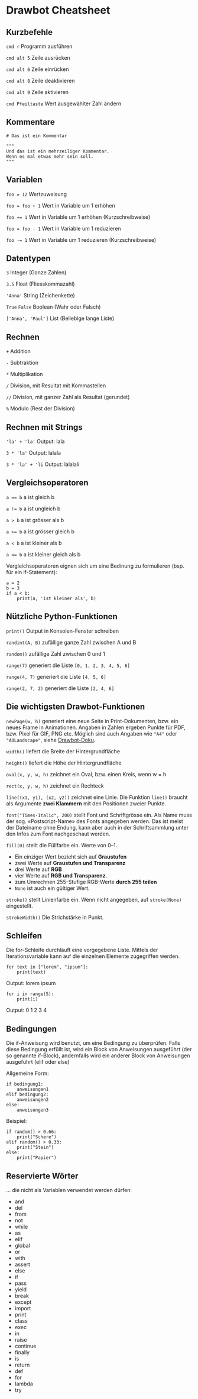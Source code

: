 # Drawbot Cheatsheet

## Kurzbefehle

`cmd r` Programm ausführen

`cmd alt 5` Zeile ausrücken

`cmd alt 6` Zeile einrücken

`cmd alt 8` Zeile deaktivieren

`cmd alt 9` Zeile aktivieren

`cmd Pfeiltaste` Wert ausgewählter Zahl ändern

## Kommentare

`# Das ist ein Kommentar`

    """
    Und das ist ein mehrzeiliger Kommentar.
    Wenn es mal etwas mehr sein soll.
    """

## Variablen

`foo = 12` Wertzuweisung

`foo = foo + 1` Wert in Variable um 1 erhöhen

`foo += 1` Wert in Variable um 1 erhöhen (Kurzschreibweise)

`foo = foo - 1` Wert in Variable um 1 reduzieren

`foo -= 1` Wert in Variable um 1 reduzieren (Kurzschreibweise)

## Datentypen

`3` Integer (Ganze Zahlen)

`3.5` Float (Fliesskommazahl)

`'Anna'` String (Zeichenkette)

`True` `False` Boolean (Wahr oder Falsch)

`['Anna', 'Paul']` List (Beliebige lange Liste) 

## Rechnen

`+` Addition

`-` Subtraktion

`*` Multiplikation

`/` Division, mit Resultat mit Kommastellen

`//` Division, mit ganzer Zahl als Resultat (gerundet)

`%` Modulo (Rest der Division)

## Rechnen mit Strings

`'la' + 'la'` Output: lala
    
`3 * 'la'` Output: lalala

`3 * 'la' + 'li` Output: lalalali

## Vergleichsoperatoren 

`a == b` a ist gleich b

`a != b` a ist ungleich b

`a > b` a ist grösser als b

`a >= b` a ist grösser gleich b

`a < b` a ist kleiner als b

`a <= b` a ist kleiner gleich als b

Vergleichsoperatoren eignen sich um eine Bedinung zu formulieren (bsp. für ein if-Statement): 

    a = 2
    b = 3
    if a < b: 
        print(a, 'ist kleiner als', b)


## Nützliche Python-Funktionen

`print()` Output in Konsolen-Fenster schreiben

`randint(A, B)` zufällige ganze Zahl zwischen A und B

`random()` zufällige Zahl zwischen 0 und 1

`range(7)` generiert die Liste `[0, 1, 2, 3, 4, 5, 6]`

`range(4, 7)` generiert die Liste `[4, 5, 6]`

`range(2, 7, 2)` generiert die Liste `[2, 4, 6]`

## Die wichtigsten Drawbot-Funktionen

`newPage(w, h)` generiert eine neue Seite in Print-Dokumenten, bzw. ein neues Frame in Animationen. Angaben in Zahlen ergeben Punkte für PDF, bzw. Pixel für GIF, PNG etc. Möglich sind auch Angaben wie `"A4"` oder `"A0Landscape"`, siehe [Drawbot-Doku](https://www.drawbot.com/content/canvas/pages.html?highlight=newpage).

`width()` liefert die Breite der Hintergrundfläche

`height()` liefert die Höhe der Hintergrundfläche

`oval(x, y, w, h)` zeichnet ein Oval, bzw. einen Kreis, wenn w = h

`rect(x, y, w, h)` zeichnet ein Rechteck

`line((x1, y1), (x2, y2))` zeichnet eine Linie. Die Funktion `line()` braucht als Argumente **zwei Klammern** mit den Positionen zweier Punkte.

`font("Times-Italic", 200)` stellt Font und Schriftgrösse ein. Als Name muss der sog. «Postscript-Name» des Fonts angegeben werden. Das ist meist der Dateiname ohne Endung, kann aber auch in der Schriftsammlung unter den Infos zum Font nachgeschaut werden.

`fill(0)` stellt die Füllfarbe ein. Werte von 0–1.

- Ein einziger Wert bezieht sich auf **Graustufen**
- zwei Werte auf **Graustufen und Transparenz**
- drei Werte auf **RGB**
- vier Werte auf **RGB und Transparenz**.
- zum Umrechnen 255-Stufige RGB-Werte **durch 255 teilen**
- `None` ist auch ein gültiger Wert.

`stroke()` stellt Linienfarbe ein. Wenn nicht angegeben, auf `stroke(None)` eingestellt.

`strokeWidth()` Die Strichstärke in Punkt.

## Schleifen

Die for-Schleife durchläuft eine vorgegebene Liste. Mittels der Iterationsvariable kann auf die einzelnen Elemente zugegriffen werden. 

    for text in ["lorem", "ipsum"]:
        print(text)
        
Output: lorem ipsum 

    for i in range(5):
        print(i)

Output: 0 1 2 3 4 

## Bedingungen
Die if-Anweisung wird benutzt, um eine Bedingung zu überprüfen. Falls diese Bedingung erfüllt ist, wird ein Block von Anweisungen ausgeführt (der so genannte if-Block), andernfalls wird ein anderer Block von Anweisungen ausgeführt (elif oder else)

Allgemeine Form:

    if bedingung1:
        anweisungen1
    elif bedingung2:
        anweisungen2
    else:
        anweisungen3    

Beispiel:

    if random() > 0.66:
        print("Schere")
    elif random() > 0.33:
        print("Stein")
    else:
        print("Papier")

## Reservierte Wörter

… die nicht als Variablen verwendet werden dürfen:

- and
- del
- from
- not
- while
- as
- elif
- global
- or
- with
- assert
- else
- if
- pass
- yield
- break
- except
- import
- print
- class
- exec
- in
- raise
- continue
- finally
- is
- return
- def
- for
- lambda
- try